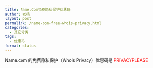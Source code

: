 ```yaml
---
title: Name.Com免费隐私保护优惠码
author: 老杨
layout: post
permalink: /name-com-free-whois-privacy.html
categories:
  - 其它分类
tags:
  - 优惠码
format: status
---
```

Name.com 的免费隐私保护（Whois Privacy）优惠码是 <span style="color: #ff0000;">PRIVACYPLEASE</span>